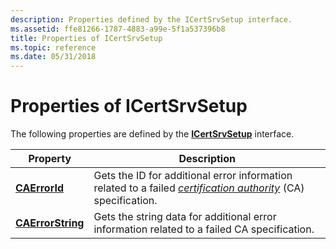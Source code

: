 ```yaml
---
description: Properties defined by the ICertSrvSetup interface.
ms.assetid: ffe81266-1787-4883-a99e-5f1a537396b8
title: Properties of ICertSrvSetup
ms.topic: reference
ms.date: 05/31/2018
---
```


# Properties of ICertSrvSetup

The following properties are defined by the [**ICertSrvSetup**](/windows/desktop/api/Casetup/nn-casetup-icertsrvsetup) interface.



| Property                                             | Description                                                                                                                                                                                                  |
|------------------------------------------------------|--------------------------------------------------------------------------------------------------------------------------------------------------------------------------------------------------------------|
| [**CAErrorId**](/windows/desktop/api/Casetup/nf-casetup-icertsrvsetup-get_caerrorid)         | Gets the ID for additional error information related to a failed [*certification authority*](../secgloss/c-gly.md) (CA) specification. |
| [**CAErrorString**](/windows/desktop/api/Casetup/nf-casetup-icertsrvsetup-get_caerrorstring) | Gets the string data for additional error information related to a failed CA specification.                                                                                                                  |



 

 

 
